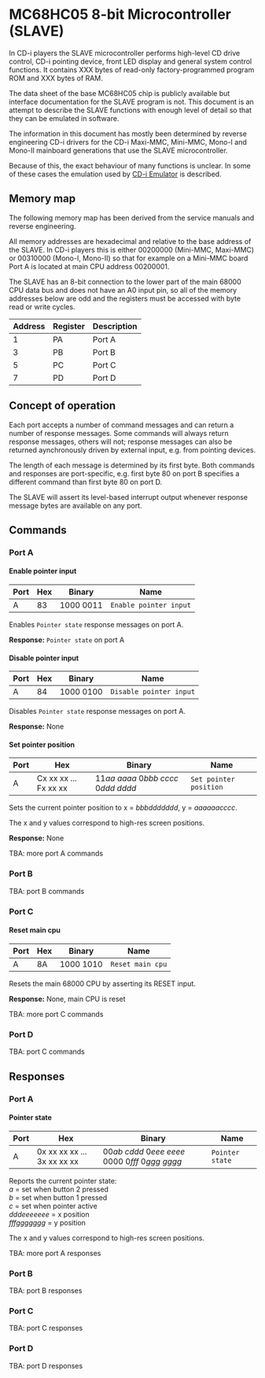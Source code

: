 # MC68HC05 8-bit Microcontroller (SLAVE)

In CD-i players the SLAVE microcontroller performs high-level CD drive control,
CD-i pointing device, front LED display and general system control functions. It
contains XXX bytes of read-only factory-programmed program ROM and XXX bytes of
RAM.

The data sheet of the base MC68HC05 chip is publicly available but interface
documentation for the SLAVE program is not. This document is an attempt to
describe the SLAVE functions with enough level of detail so that they can be
emulated in software.

The information in this document has mostly been determined by reverse
engineering CD-i drivers for the CD-i Maxi-MMC, Mini-MMC, Mono-I and Mono-II
mainboard generations that use the SLAVE microcontroller.

Because of this, the exact behaviour of many functions is unclear. In some
of these cases the emulation used by [CD-i Emulator] is described.

## Memory map

The following memory map has been derived from the service manuals and reverse
engineering.

All memory addresses are hexadecimal and relative to the base address of the
SLAVE. In CD-i players this is either 00200000 (Mini-MMC, Maxi-MMC) or 00310000
(Mono-I, Mono-II) so that for example on a Mini-MMC board Port A is located at
main CPU address 00200001.

The SLAVE has an 8-bit connection to the lower part of the main 68000 CPU data
bus and does not have an A0 input pin, so all of the memory addresses below are
odd and the registers must be accessed with byte read or write cycles.

Address | Register | Description
--- | --- | ---
1 | PA | Port A
3 | PB | Port B
5 | PC | Port C
7 | PD | Port D

## Concept of operation

Each port accepts a number of command messages and can return a number of
response messages. Some commands will always return response messages, others
will not; response messages can also be returned aynchronously driven by
external input, e.g. from pointing devices.

The length of each message is determined by its first byte. Both commands and
responses are port-specific, e.g. first byte 80 on port B specifies a different
command than first byte 80 on port D.

The SLAVE will assert its level-based interrupt output whenever response message
bytes are available on any port.

## Commands

### Port A

#### Enable pointer input
Port | Hex | Binary | Name
--- | --- | --- | ---
A | 83 | 1000 0011 | `Enable pointer input`

Enables `Pointer state` response messages on port A.

**Response:** `Pointer state` on port A

#### Disable pointer input
Port | Hex | Binary | Name
--- | --- | --- | ---
A | 84 | 1000 0100 | `Disable pointer input`

Disables `Pointer state` response messages on port A.

**Response:** None

#### Set pointer position
Port | Hex | Binary | Name
--- | --- | --- | ---
A | Cx xx xx ... Fx xx xx | 11*aa aaaa* 0*bbb cccc* 0*ddd dddd* | `Set pointer position`

Sets the current pointer position to x = *bbbddddddd*, y = *aaaaaacccc*.

The x and y values correspond to high-res screen positions.

**Response:** None

TBA: more port A commands

### Port B

TBA: port B commands

### Port C

#### Reset main cpu
Port | Hex | Binary | Name
--- | --- | --- | ---
A | 8A | 1000 1010 | `Reset main cpu`

Resets the main 68000 CPU by asserting its RESET input.

**Response:** None, main CPU is reset

TBA: more port C commands

### Port D

TBA: port C commands

## Responses

### Port A

#### Pointer state
Port | Hex | Binary | Name
--- | --- | --- | ---
A | 0x xx xx xx ... 3x xx xx xx | 00*ab cddd* 0*eee eeee* 0000 0*fff* 0*ggg gggg* | `Pointer state`

Reports the current pointer state: \
*a* = set when button 2 pressed \
*b* = set when button 1 pressed \
*c* = set when pointer active \
*dddeeeeeee* = x position \
*fffggggggg* = y position

The x and y values correspond to high-res screen positions.

TBA: more port A responses
 
### Port B

TBA: port B responses

### Port C

TBA: port C responses

### Port D

TBA: port D responses

[CD-i Emulator]: http://www.cdiemu.org/cdiemu/
